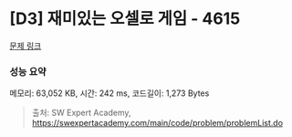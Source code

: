 # [D3] 재미있는 오셀로 게임 - 4615 

[문제 링크](https://swexpertacademy.com/main/code/problem/problemDetail.do?contestProbId=AWQmA4uK8ygDFAXj) 

### 성능 요약

메모리: 63,052 KB, 시간: 242 ms, 코드길이: 1,273 Bytes



> 출처: SW Expert Academy, https://swexpertacademy.com/main/code/problem/problemList.do